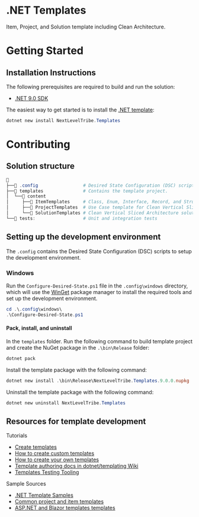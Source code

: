 # .NET Templates
Item, Project, and Solution template including Clean Architecture.

# Getting Started

## Installation Instructions
The following prerequisites are required to build and run the solution:

- [.NET 9.0 SDK](https://dotnet.microsoft.com/download/dotnet/9.0)

The easiest way to get started is to install the [.NET template](https://www.nuget.org/packages/NextLevelTribe.Templates):
```powershell
dotnet new install NextLevelTribe.Templates
```

# Contributing

## Solution structure
```powershell
📁
├──📁 .config                 # Desired State Configuration (DSC) scripts to setup the development environment.
├──📁 templates               # Contains the template project.
│  └──📁 content
│     ├──📁 ItemTemplates     # Class, Enum, Interface, Record, and Struct templates.
│     ├──📁 ProjectTemplates  # Use Case template for Clean Vertical Sliced Architecture.
│     └──📁 SolutionTemplates # Clean Vertical Sliced Architecture solution template.
└──📁 tests:                  # Unit and integration tests
```

## Setting up the development environment
The `.config` contains the Desired State Configuration (DSC) scripts to setup the development environment.

### Windows
Run the `Configure-Desired-State.ps1` file in the `.config\windows` directory, which will use the [WinGet](https://learn.microsoft.com/windows/package-manager/winget/) package manager to install the required tools and set up the development environment.

```powershell
cd .\.config\windows\
.\Configure-Desired-State.ps1
```

#### Pack, install, and uninstall
In the `templates` folder.
Run the following command to build template project and create the NuGet package in the `.\bin\Release` folder:

```powershell
dotnet pack
```

Install the template package with the following command:

```powershell
dotnet new install .\bin\Release\NextLevelTribe.Templates.9.0.0.nupkg
```

Uninstall the template package with the following command:

```powershell
dotnet new uninstall NextLevelTribe.Templates
```

## Resources for template development
Tutorials
- [Create templates](https://learn.microsoft.com/en-us/dotnet/core/tutorials/cli-templates-create-item-template)
- [How to create custom templates](https://learn.microsoft.com/en-us/dotnet/core/tools/custom-templates)
- [How to create your own templates](https://github.com/sayedihashimi/template-sample)
- [Template authoring docs in dotnet/templating Wiki](https://github.com/dotnet/templating/wiki)
- [Templates Testing Tooling](https://github.com/dotnet/templating/wiki/Templates-Testing-Tooling)

Sample Sources
- [.NET Template Samples](https://github.com/dotnet/templating/tree/main/dotnet-template-samples)
- [Common project and item templates](https://github.com/dotnet/sdk/tree/main/template_feed)
- [ASP.NET and Blazor templates templates](https://github.com/dotnet/aspnetcore/tree/main/src/ProjectTemplates)